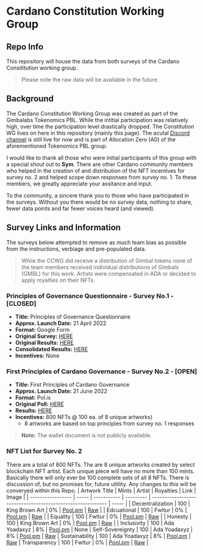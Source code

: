 # Cardano Constitution Working Group

## Repo Info

This repository will house the data from both surveys of the Cardano Consititution working group.

> Please note the raw data will be available in the future.

## Background

The Cardano Constitution Working Group was created as part of the Gimbalabs Tokenomics PBL. While the intitial participation was relatively high, over time the participation level drastically dropped. The Constitution WG lives on here in this repository (mainly this page). The acutal [Discord channel](https://discord.com/channels/767416282198835220/958407168174985306) is still live for now and is part of Allocation Zero (A0) of the aforementioned Tokenomics PBL group.

I would like to thank all those who were initial participants of this group with a special shout out to **Sym**. There are other Cardano community members who helped in the creation of and distribution of the NFT incentives for survey no. 2 and helped scope down responses from survey no. 1. To these members, we greatly appreciate your assitance and input.

To the community, a sincere thank you to those who have participated in the surveys. Without you there would be no survey data, nothing to share, fewer data points and far fewer voices heard (and viewed).

## Survey Links and Information

The surveys below attempted to remove as much team bias as possible from the instructions, verbiage and pre-populated data.

> While the CCWG did receive a distribution of Gimbal tokens none of the team members received individual distributions of Gimbals (GMBL) for this work. Artists were compensated in ADA or decided to apply royalties on their NFTs.

### **Principles of Governance Questionnaire** - Survey No.1 - [CLOSED]
- **Title:** Principles of Governance Questionnaire
- **Approx. Launch Date:** 21 April 2022
- **Format:** Google Form
- **Original Survey:** [HERE](https://forms.gle/Cqg7Ky18oDsSVcd2A)
- **Original Results:** [HERE](https://docs.google.com/spreadsheets/d/1vNg2ZuQhck4yzeT-W9w7L9j4lLrCM9at4aiLnMzHm5Q/edit?usp=sharing)
- **Consolidated Results:** [HERE](https://docs.google.com/spreadsheets/d/1d2AyUBqWxpf1faALfnNK1w2AKCij7P4sOfXXGvjxP9E/edit?usp=sharing)
- **Incentives:** None

### **First Principles of Cardano Governance** - Survey No.2 - [OPEN]
- **Title:** First Principles of Cardano Governance
- **Approx. Launch Date:** 21 June 2022
- **Format:** Pol.is
- **Original Poll:** [HERE](https://pol.is/7uvyfnprjb)
- **Results:** [HERE](https://pol.is/report/r6kea3yeenemaeyhdxzrw)
- **Incentives:** 800 NFTs @ 100 ea. of 8 unique artworks)
  - 8 artworks are based on top principles from survey no. 1 responses   
> **Note:** The wallet document is not publicly available.

### NFT List for Survey No. 2
There are a total of 800 NFTs. The are 8 unique artworks created by select blockchain NFT artist. Each unique piece will have no more than 100 mints. Basically there will only ever be 100 complete sets of all 8 NFTs. There is discussion of, but no promises for, future utlility. Any changes to this will be converyed within this Repo.
|  Artwork Title    | Mints | Artist          | Royalties | Link                                                         | Image |
| ----------------- | ----- | -----------     | --------- | -----------------------------------------------------------  | ----- |
| Decentralization  | 100   | King Brown Art  | 0%        | [Pool.pm](https://pool.pm/asset1us05mfn9kk0jxafaqhu2wnfmkjqxlltt6ypfh0)                                                             | [Raw](https://bafybeifkq7sdpz722krg26ed367arpbrgqimpuokpp3suak6tf3ftyiqym.ipfs.nftstorage.link) |
| Edcuational       | 100   | Fwltur          | 0%        | [Pool.pm](https://pool.pm/asset1r7gn8wznagymahcn507qhjy0vg53tw5spzay0m)                                                             | [Raw](https://nftstorage.link/ipfs/QmRbU48X9RyBjeaPPiPJvKpfQE6xkf5AcpNktbyxt16RN9 ) | 
| Equality          | 100   | Fwltur          | 0%        | [Pool.pm](https://pool.pm/asset1ggnrn7m68y6t2lyrryftgv8xrr02qgcz9h2cs8)                                                             | [Raw](https://bafybeica2uubqasgaftdsyeuryw5h6yasumfrcurdzvymush4sjn7kgeui.ipfs.nftstorage.link) | 
| Honesty           | 100   | King Brown Art  | 0%        | [Pool.pm](https://pool.pm/asset10lrp5xhhmce93cmnp8myjtn4wrqlals0lkjnl8)                                                              | [Raw](https://bafybeidis5z6dx2ne7b6jwhvplqk3zl5qzwqbp6hkwxqtizdgyxaioeboa.ipfs.nftstorage.link) | 
| Inclusivity       | 100   | Ada Yoadaxyz    | 8%        | [Pool.pm](https://pool.pm/asset10xkr6wk43w8kpmym9rlgaffqzq5rt9yaf0yt6m) | None
| Self-Sovereignty  | 100   | Ada Yoadaxyz    | 8%        | [Pool.pm](https://pool.pm/asset1fa2v64ezl55xz5xnfjy599mrssyajwthq8w74p) | [Raw](https://bafybeichxhcgb6xzljbxznwsa33bumy33m4nj4m5aeqbvkymmr5agi7c6a.ipfs.nftstorage.link)
| Sustainability    | 100   | Ada Yoadaxyz    | 8%        | [Pool.pm](https://pool.pm/asset1t2x6ypx027awxgl8qj0gxljzmpm22nu7rnyrns) | [Raw](https://nftstorage.link/ipfs/QmQJJLSxekNtbUyrJ8UijdpLuFnkRSbec9h3FPDRyhKeTE)
| Transparency      | 100   | Fwltur          | 0%        | [Pool.pm](https://pool.pm/asset1xuv4jwjhqtwnz8q2annkgv8hlg7reya73kywvs)                                                              | [Raw](https://bafybeiampetrsetq4g4bptw6ic475wj4omohduhsjul2w4hb355l42xl34.ipfs.nftstorage.link) |
